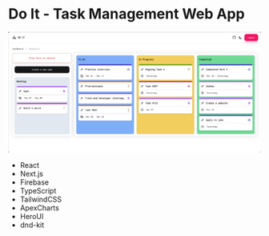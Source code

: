 # Do It - Task Management Web App

![alt text](image.png)

- React 
- Next.js
- Firebase
- TypeScript
- TailwindCSS
- ApexCharts
- HeroUI
- dnd-kit
